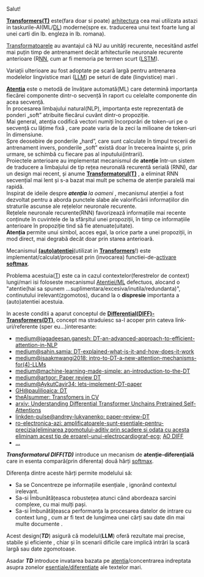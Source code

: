 Salut!

[**Transformers(T)**](https://en.wikipedia.org/wiki/Transformer_(deep_learning_architecture)#Subsequent_work) este(fara doar si poate) [arhitectura](https://poloclub.github.io/transformer-explainer/) cea mai utilizata astazi in taskurile-AI(ML/[DL](https://ai-romania.ro/revolutionarea-ia-prin-transformer-si-llm-o-explicatie-detaliata/)) moderne(spre ex. traducerea unui text foarte lung al unei carti din lb. engleza in lb. romana).

[Transformatoarele](https://medium.com/@sujankarki269/understanding-transformer-by-step-by-step-math-9ba09bb4ac88) au avantajul că NU au unități recurente, necesitând astfel mai puțin timp de antrenament decât arhitecturile neuronale recurente anterioare (R[NN](https://www.youtube.com/watch?v=KphmOJnLAdI&ab_channel=StatQuestwithJoshStarmer), cum ar fi memoria pe termen scurt ([LSTM](https://en.wikipedia.org/wiki/Long_short-term_memory)).

Variații ulterioare au fost adoptate pe scară largă pentru antrenarea modelelor lingvistice mari ([LLM](https://en.wikipedia.org/wiki/Large_language_model)) pe seturi de date (lingvistice) mari .

[**Atentia**](https://en.wikipedia.org/wiki/Attention_(machine_learning)) este o metodă de învățare automată(ML) care determină importanța fiecărei componente dintr-o secvență în raport cu celelalte componente din acea secvență. 
<br/>În procesarea limbajului natural(NLP), importanța este reprezentată de ponderi „soft” atribuite fiecărui cuvânt dintr-o propoziție. 
<br/>Mai general, atenția codifică vectori numiți încorporări de token-uri pe o secvență cu lățime fixă , care poate varia de la zeci la milioane de token-uri în dimensiune.
<br/>Spre deosebire de ponderile „hard”, care sunt calculate în timpul trecerii de antrenament invers, ponderile „soft” există doar în trecerea înainte și, prin urmare, se schimbă cu fiecare pas al inputului(intrarii). 
<br/>Proiectele anterioare au implementat mecanismul de **atenție** într-un sistem de traducere a limbajului de tip rețea neuronală recurentă serială (RNN), dar un design mai recent, și anume [**Transformatorul(T)**](https://towardsdatascience.com/the-map-of-transformers-e14952226398/) , a eliminat RNN secvențial mai lent și s-a bazat mai mult pe schema de atenție paralelă mai rapidă.
<br/>Inspirat de ideile despre ***atenția** la oameni* , mecanismul atenției a fost dezvoltat pentru a aborda punctele slabe ale valorificării informațiilor din straturile ascunse ale rețelelor neuronale recurente. 
<br/>Rețelele neuronale recurente(RNN) favorizează informațiile mai recente conținute în cuvintele de la sfârșitul unei propoziții, în timp ce informațiile anterioare în propoziție tind să fie atenuate(uitate). 
<br/>**Atenția** permite unui simbol, acces egal, la orice parte a unei propoziții, in mod direct, mai degrabă decât doar prin starea anterioară.

Mecanismul [**(auto)atentiei**](https://www.geeksforgeeks.org/cross-attention-mechanism-in-transformers/)(utilizat in [**Transformers**](https://medium.com/analytics-vidhya/understanding-q-k-v-in-transformer-self-attention-9a5eddaa5960)!) este implementat/calculat/procesat prin (invocarea) functiei-de-[activare](https://poloclub.github.io/transformer-explainer/) [**softmax**](https://dev.to/jliciagasilva/differential-transformers-explained-3h2j?signin=true#_=_).

Problema acestuia([T](https://medium.com/@sujankarki269/understanding-transformer-by-step-by-step-math-9ba09bb4ac88)) este ca in cazul contextelor(ferestrelor de context) lungi/mari isi foloseste mecanismul [Atentiei/ML](https://en.wikipedia.org/wiki/Attention_(machine_learning)) defectuos,
alocand o "atentie(hai sa spunem ...suplimentara/excesiva/inutila/redundanta)", continutului irelevant(zgomotos), ducand la o **dispresie** importanta a (auto)atentiei acestuia.

In aceste conditii a aparut conceptul de [**Differential(DIFF)-Transformers(DT)**](https://medium.com/@jagadeesan.ganesh/differential-transformers-an-advanced-approach-to-efficient-attention-in-nlp-8b9ffd931df5), concept ma straduiesc sa-l acoper prin cateva link-uri/referente (sper eu...)interesante:

 - [medium@jagadeesan.ganesh: DT-an-advanced-approach-to-efficient-attention-in-NLP](https://medium.com/@jagadeesan.ganesh/differential-transformers-an-advanced-approach-to-efficient-attention-in-nlp-8b9ffd931df5)
 - [medium@sahin.samia: DT-explained-what-is-it-and-how-does-it-work](https://medium.com/@sahin.samia/differential-transformer-explained-what-is-it-and-how-does-it-work-437d91bd8724)
 - [medium@isaakmwangi2018: intro-to-DT-a-new-attention-mechanisms-for(4)-LLMs](https://medium.com/@isaakmwangi2018/intro-to-differential-transformers-a-new-attention-mechanisms-for-large-language-models-llms-9d977b5857ae)
 - [medium@machine-learning-made-simple: an-introduction-to-the-DT](https://machine-learning-made-simple.medium.com/an-introduction-to-the-differential-transformer-ecaa86b1b6a7)
 - [medium@artgor: Paper review DT](https://artgor.medium.com/paper-review-differential-transformer-89a47bbb9700)
 - [medium@AykutCayir34: lets-implement-DT-paper](https://medium.com/@AykutCayir34/lets-implement-differential-transformer-paper-0e4499659604)
 - [GH@paulilioaica: DT](https://github.com/paulilioaica/Differential-Transformer)
 - [theAIsummer: Transfomers in CV](https://theaisummer.com/transformers-computer-vision/)
 - [arxiv: Understanding Differential Transformer Unchains Pretrained Self-Attentions](https://arxiv.org/html/2505.16333v1)
 - [linkden-pulse@andrey-lukyanenko: paper-review-DT](https://www.linkedin.com/pulse/paper-review-differential-transformer-andrey-lukyanenko-dbizf/)
 - [ro-electronica-azi: amplificatoarele-sunt-esentiale-pentru-precizia(eliminarea zgomotului-aditiv prin scadere si odata cu acesta eliminam acest tip de eroare)-unui-electrocardiograf-ecg](https://electronica-azi.ro/amplificatoarele-sunt-esentiale-pentru-precizia-unui-electrocardiograf-ecg/); [AO DIFF](https://eprofu.ro/docs/electronica/analogica/circuite/3amplificatoare-operationale.pdf)
 - [...](https://www.google.com/search?q=AI+differential+transformers&sca_esv=696a4842670b0588&rlz=1C1CHBF_enRO1132RO1132&udm=2&biw=1920&bih=911&sxsrf=AE3TifO-3zWJVnMVH2_r__rjWgEZriebVQ%3A1748159812639&ei=RM0yaMDfJsqsxc8Ps9rfgA8&ved=0ahUKEwjAkZLlkr6NAxVKVvEDHTPtF_AQ4dUDCBE&uact=5&oq=AI+differential+transformers&gs_lp=EgNpbWciHEFJIGRpZmZlcmVudGlhbCB0cmFuc2Zvcm1lcnMyBxAjGCcYyQJItRBQngtYngtwAXgAkAEAmAFvoAFvqgEDMC4xuAEDyAEA-AEBmAIBoAJymAMAiAYBkgcDMC4xoAfMArIHAzAuMbgHcsIHAzAuMcgHAg&sclient=img)


***Transformatorul DIFF(TD)*** introduce un mecanism de **atenție-diferențială** care in esenta compară(prin diferenta) două hărți [softmax](https://en.wikipedia.org/wiki/Softmax_function). 

Diferența dintre aceste hărți permite modelului să:

 - Sa se Concentreze pe informațiile esențiale , ignorând contextul irelevant.
 - Sa-si Îmbunătățeasca robustețea atunci când abordeaza sarcini complexe, cu mai mulți pași.
 - Sa-si Îmbunătățeasca performanța la procesarea datelor de intrare cu context lung , cum ar fi text de lungimea unei cărți sau date din mai multe documente .

Acest design(***TD***) asigură că modelul(**LLM**) oferă rezultate mai precise, stabile și eficiente , chiar și în scenarii dificile care implică intrări la scară largă sau date zgomotoase.

Asadar ***TD*** introduce invatarea bazata pe [atentia](https://www.3blue1brown.com/lessons/attention)/concentrarea indreptata asupra zonelor <ins>esentiale/diferentiate</ins> ale textelor mari.

